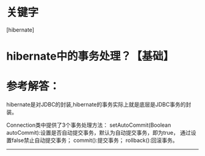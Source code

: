 # 关键字

\[hibernate\]

# hibernate中的事务处理？【基础】  

# 参考解答：

hibernate是对JDBC的封装,hibernate的事务实际上就是底层是JDBC事务的封装。

Connection类中提供了3个事务处理方法：
setAutoCommit(Boolean autoCommit):设置是否自动提交事务，默认为自动提交事务，即为true，
通过设置false禁止自动提交事务；
commit():提交事务； 
rollback():回滚事务。

---

  

